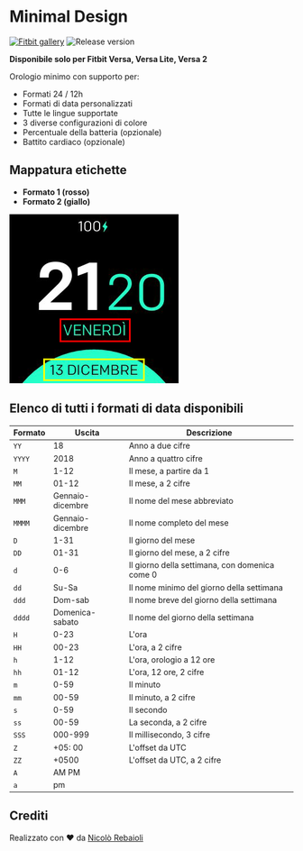 # Minimal Design
[![Fitbit gallery](https://img.shields.io/badge/Fitbit%20gallery-%2300B0B9?style=flat-square&logo=fitbit&logoColor=white)](https://gallery.fitbit.com/details/0f2f12b5-482e-4882-a733-d6687a0f1413)
![Release version](https://img.shields.io/github/v/release/Samurai016/Minimal-Design?style=flat-square)

**Disponibile solo per Fitbit Versa, Versa Lite, Versa 2**

Orologio minimo con supporto per:
- Formati 24 / 12h
- Formati di data personalizzati
- Tutte le lingue supportate
- 3 diverse configurazioni di colore
- Percentuale della batteria (opzionale)
- Battito cardiaco (opzionale)

## Mappatura etichette

- **Formato 1 (rosso)**
- **Formato 2 (giallo)**

![Mappatura etichette](labels.png)

## Elenco di tutti i formati di data disponibili
| Formato | Uscita | Descrizione |
| ------ | ---------------- | ------------------------------------- |
| `YY` | 18 | Anno a due cifre |
| `YYYY` | 2018 | Anno a quattro cifre |
| `M` | 1-12 | Il mese, a partire da 1 |
| `MM` | 01-12 | Il mese, a 2 cifre |
| `MMM` | Gennaio-dicembre | Il nome del mese abbreviato |
| `MMMM` | Gennaio-dicembre | Il nome completo del mese |
| `D` | 1-31 | Il giorno del mese |
| `DD` | 01-31 | Il giorno del mese, a 2 cifre |
| `d` | 0-6 | Il giorno della settimana, con domenica come 0 |
| `dd` | Su-Sa | Il nome minimo del giorno della settimana |
| `ddd` | Dom-sab | Il nome breve del giorno della settimana |
| `dddd` | Domenica-sabato | Il nome del giorno della settimana |
| `H` | 0-23 | L'ora |
| `HH` | 00-23 | L'ora, a 2 cifre |
| `h` | 1-12 | L'ora, orologio a 12 ore |
| `hh` | 01-12 | L'ora, 12 ore, 2 cifre |
| `m` | 0-59 | Il minuto |
| `mm` | 00-59 | Il minuto, a 2 cifre |
| `s` | 0-59 | Il secondo |
| `ss` | 00-59 | La seconda, a 2 cifre |
| `SSS` | 000-999 | Il millisecondo, 3 cifre |
| `Z` | +05: 00 | L'offset da UTC |
| `ZZ` | +0500 | L'offset da UTC, a 2 cifre |
| `A` | AM PM | |
| `a` | pm | |

## Crediti
Realizzato con :heart: da [Nicolò Rebaioli](https://www.rebaioli.altervista.org)